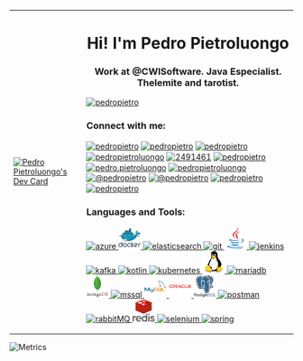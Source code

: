 <!--
### Hi there 👋


**pedropietro/pedropietro** is a ✨ _special_ ✨ repository because its `README.md` (this file) appears on your GitHub profile.

Here are some ideas to get you started:

- 🔭 I’m currently working on ...
- 🌱 I’m currently learning ...
- 👯 I’m looking to collaborate on ...
- 🤔 I’m looking for help with ...
- 💬 Ask me about ...
- 📫 How to reach me: ...
- 😄 Pronouns: ...
- ⚡ Fun fact: ...

[![Pedro Pietroluongo's Dev Card](https://api.daily.dev/devcards/bb0daaa692344d8bb6dcf5af83890420.png?r=yc8)](https://app.daily.dev/pedropietro)

Hi! I'm Pedro Pietroluongo
==========================

### Work at @CWISoftware. Java Especialist. Thelemite and tarotist.

[![pedropietro](https://img.shields.io/twitter/follow/pedropietro?logo=twitter&style=for-the-badge)](https://twitter.com/pedropietro)

### Connect with me:

[![pedropietro](https://raw.githubusercontent.com/rahuldkjain/github-profile-readme-generator/master/src/images/icons/Social/codepen.svg)](https://codepen.io/pedropietro) [![pedropietro](https://raw.githubusercontent.com/rahuldkjain/github-profile-readme-generator/master/src/images/icons/Social/devto.svg)](https://dev.to/pedropietro) [![pedropietro](https://raw.githubusercontent.com/rahuldkjain/github-profile-readme-generator/master/src/images/icons/Social/twitter.svg)](https://twitter.com/pedropietro) [![pedropietroluongo](https://raw.githubusercontent.com/rahuldkjain/github-profile-readme-generator/master/src/images/icons/Social/linked-in-alt.svg)](https://linkedin.com/in/pedropietroluongo) [![2491461](https://raw.githubusercontent.com/rahuldkjain/github-profile-readme-generator/master/src/images/icons/Social/stack-overflow.svg)](https://stackoverflow.com/users/2491461) [![pedropietro](https://raw.githubusercontent.com/rahuldkjain/github-profile-readme-generator/master/src/images/icons/Social/kaggle.svg)](https://kaggle.com/pedropietro) [![pedro.pietroluongo](https://raw.githubusercontent.com/rahuldkjain/github-profile-readme-generator/master/src/images/icons/Social/facebook.svg)](https://fb.com/pedro.pietroluongo) [![pedropietroluongo](https://raw.githubusercontent.com/rahuldkjain/github-profile-readme-generator/master/src/images/icons/Social/instagram.svg)](https://instagram.com/pedropietroluongo) [![@pedropietro](https://raw.githubusercontent.com/rahuldkjain/github-profile-readme-generator/master/src/images/icons/Social/hashnode.svg)](https://hashnode.com/@pedropietro) [![@pedropietro](https://raw.githubusercontent.com/rahuldkjain/github-profile-readme-generator/master/src/images/icons/Social/medium.svg)](https://medium.com/@pedropietro) [![pedropietro](https://cdn.jsdelivr.net/npm/simple-icons@3.1.0/icons/codechef.svg)](https://www.codechef.com/users/pedropietro) [![pedropietro](https://raw.githubusercontent.com/rahuldkjain/github-profile-readme-generator/master/src/images/icons/Social/leet-code.svg)](https://www.leetcode.com/pedropietro)

### Languages and Tools:

 [![azure](https://www.vectorlogo.zone/logos/microsoft_azure/microsoft_azure-icon.svg)](https://azure.microsoft.com/en-in/)[![docker](https://raw.githubusercontent.com/devicons/devicon/master/icons/docker/docker-original-wordmark.svg) ](https://www.docker.com/)[![elasticsearch](https://www.vectorlogo.zone/logos/elastic/elastic-icon.svg) ](https://www.elastic.co)[![git](https://www.vectorlogo.zone/logos/git-scm/git-scm-icon.svg) ](https://git-scm.com/)[![java](https://raw.githubusercontent.com/devicons/devicon/master/icons/java/java-original.svg) ](https://www.java.com)[![jenkins](https://www.vectorlogo.zone/logos/jenkins/jenkins-icon.svg) ](https://www.jenkins.io)[![kafka](https://www.vectorlogo.zone/logos/apache_kafka/apache_kafka-icon.svg) ](https://kafka.apache.org/)[![kotlin](https://www.vectorlogo.zone/logos/kotlinlang/kotlinlang-icon.svg) ](https://kotlinlang.org)[![kubernetes](https://www.vectorlogo.zone/logos/kubernetes/kubernetes-icon.svg) ](https://kubernetes.io)[![linux](https://raw.githubusercontent.com/devicons/devicon/master/icons/linux/linux-original.svg) ](https://www.linux.org/)[![mariadb](https://www.vectorlogo.zone/logos/mariadb/mariadb-icon.svg) ](https://mariadb.org/)[![mongodb](https://raw.githubusercontent.com/devicons/devicon/master/icons/mongodb/mongodb-original-wordmark.svg) ](https://www.mongodb.com/)[![mssql](https://www.svgrepo.com/show/303229/microsoft-sql-server-logo.svg) ](https://www.microsoft.com/en-us/sql-server)[![mysql](https://raw.githubusercontent.com/devicons/devicon/master/icons/mysql/mysql-original-wordmark.svg) ](https://www.mysql.com/)[![oracle](https://raw.githubusercontent.com/devicons/devicon/master/icons/oracle/oracle-original.svg) ](https://www.oracle.com/)[![postgresql](https://raw.githubusercontent.com/devicons/devicon/master/icons/postgresql/postgresql-original-wordmark.svg) ](https://www.postgresql.org)[![postman](https://www.vectorlogo.zone/logos/getpostman/getpostman-icon.svg) ](https://postman.com)[![rabbitMQ](https://www.vectorlogo.zone/logos/rabbitmq/rabbitmq-icon.svg) ](https://www.rabbitmq.com)[![redis](https://raw.githubusercontent.com/devicons/devicon/master/icons/redis/redis-original-wordmark.svg) ](https://redis.io)[![selenium](https://raw.githubusercontent.com/detain/svg-logos/780f25886640cef088af994181646db2f6b1a3f8/svg/selenium-logo.svg) ](https://www.selenium.dev)[![spring](https://www.vectorlogo.zone/logos/springio/springio-icon.svg)](https://spring.io/)
 
 ![pedropietro](https://github-readme-stats.vercel.app/api/top-langs?username=pedropietro&show_icons=true&theme=dark&locale=pt-BR&layout=compact)

 ![pedropietro](https://github-readme-stats.vercel.app/api?username=pedropietro&show_icons=true&theme=dark&locale=pt-BR)   ![pedropietro](https://github-readme-streak-stats.herokuapp.com/?user=pedropietro&theme=dark)      
-->


<table>
<tr>
  <td valign="center">
<a href="https://app.daily.dev/pedropietro"><img src="https://api.daily.dev/devcards/bb0daaa692344d8bb6dcf5af83890420.png?r=0e3" width="800" alt="Pedro Pietroluongo's Dev Card"/></a>
    <td >
<h1 align="center">Hi! I'm Pedro Pietroluongo</h1>
<h3 align="center">Work at @CWISoftware. Java Especialist. Thelemite and tarotist.</h3>






<p align="left"> <a href="https://twitter.com/pedropietro" target="blank"><img src="https://img.shields.io/twitter/follow/pedropietro?logo=twitter&style=for-the-badge" alt="pedropietro" /></a> </p>


<h3 align="left">Connect with me:</h3>
<p align="left">
<a href="https://codepen.io/pedropietro" target="blank"><img align="center" src="https://raw.githubusercontent.com/rahuldkjain/github-profile-readme-generator/master/src/images/icons/Social/codepen.svg" alt="pedropietro" height="30" width="40" /></a>
<a href="https://dev.to/pedropietro" target="blank"><img align="center" src="https://raw.githubusercontent.com/rahuldkjain/github-profile-readme-generator/master/src/images/icons/Social/devto.svg" alt="pedropietro" height="30" width="40" /></a>
<a href="https://twitter.com/pedropietro" target="blank"><img align="center" src="https://raw.githubusercontent.com/rahuldkjain/github-profile-readme-generator/master/src/images/icons/Social/twitter.svg" alt="pedropietro" height="30" width="40" /></a>
<a href="https://linkedin.com/in/pedropietroluongo" target="blank"><img align="center" src="https://raw.githubusercontent.com/rahuldkjain/github-profile-readme-generator/master/src/images/icons/Social/linked-in-alt.svg" alt="pedropietroluongo" height="30" width="40" /></a>
<a href="https://stackoverflow.com/users/2491461" target="blank"><img align="center" src="https://raw.githubusercontent.com/rahuldkjain/github-profile-readme-generator/master/src/images/icons/Social/stack-overflow.svg" alt="2491461" height="30" width="40" /></a>
<a href="https://kaggle.com/pedropietro" target="blank"><img align="center" src="https://raw.githubusercontent.com/rahuldkjain/github-profile-readme-generator/master/src/images/icons/Social/kaggle.svg" alt="pedropietro" height="30" width="40" /></a>
<a href="https://fb.com/pedro.pietroluongo" target="blank"><img align="center" src="https://raw.githubusercontent.com/rahuldkjain/github-profile-readme-generator/master/src/images/icons/Social/facebook.svg" alt="pedro.pietroluongo" height="30" width="40" /></a>
<a href="https://instagram.com/pedropietroluongo" target="blank"><img align="center" src="https://raw.githubusercontent.com/rahuldkjain/github-profile-readme-generator/master/src/images/icons/Social/instagram.svg" alt="pedropietroluongo" height="30" width="40" /></a>
<a href="https://hashnode.com/@pedropietro" target="blank"><img align="center" src="https://raw.githubusercontent.com/rahuldkjain/github-profile-readme-generator/master/src/images/icons/Social/hashnode.svg" alt="@pedropietro" height="30" width="40" /></a>
<a href="https://medium.com/@pedropietro" target="blank"><img align="center" src="https://raw.githubusercontent.com/rahuldkjain/github-profile-readme-generator/master/src/images/icons/Social/medium.svg" alt="@pedropietro" height="30" width="40" /></a>
<a href="https://www.codechef.com/users/pedropietro" target="blank"><img align="center" src="https://cdn.jsdelivr.net/npm/simple-icons@3.1.0/icons/codechef.svg" alt="pedropietro" height="30" width="40" /></a>
<a href="https://www.leetcode.com/pedropietro" target="blank"><img align="center" src="https://raw.githubusercontent.com/rahuldkjain/github-profile-readme-generator/master/src/images/icons/Social/leet-code.svg" alt="pedropietro" height="30" width="40" /></a>
</p>

<h3 align="left">Languages and Tools:</h3>
<p align="left"> <a href="https://azure.microsoft.com/en-in/" target="_blank" rel="noreferrer"> <img src="https://www.vectorlogo.zone/logos/microsoft_azure/microsoft_azure-icon.svg" alt="azure" width="40" height="40"/> </a> <a href="https://www.docker.com/" target="_blank" rel="noreferrer"> <img src="https://raw.githubusercontent.com/devicons/devicon/master/icons/docker/docker-original-wordmark.svg" alt="docker" width="40" height="40"/> </a> <a href="https://www.elastic.co" target="_blank" rel="noreferrer"> <img src="https://www.vectorlogo.zone/logos/elastic/elastic-icon.svg" alt="elasticsearch" width="40" height="40"/> </a> <a href="https://git-scm.com/" target="_blank" rel="noreferrer"> <img src="https://www.vectorlogo.zone/logos/git-scm/git-scm-icon.svg" alt="git" width="40" height="40"/> </a> <a href="https://www.java.com" target="_blank" rel="noreferrer"> <img src="https://raw.githubusercontent.com/devicons/devicon/master/icons/java/java-original.svg" alt="java" width="40" height="40"/> </a> <a href="https://www.jenkins.io" target="_blank" rel="noreferrer"> <img src="https://www.vectorlogo.zone/logos/jenkins/jenkins-icon.svg" alt="jenkins" width="40" height="40"/> </a> <a href="https://kafka.apache.org/" target="_blank" rel="noreferrer"> <img src="https://www.vectorlogo.zone/logos/apache_kafka/apache_kafka-icon.svg" alt="kafka" width="40" height="40"/> </a> <a href="https://kotlinlang.org" target="_blank" rel="noreferrer"> <img src="https://www.vectorlogo.zone/logos/kotlinlang/kotlinlang-icon.svg" alt="kotlin" width="40" height="40"/> </a> <a href="https://kubernetes.io" target="_blank" rel="noreferrer"> <img src="https://www.vectorlogo.zone/logos/kubernetes/kubernetes-icon.svg" alt="kubernetes" width="40" height="40"/> </a> <a href="https://www.linux.org/" target="_blank" rel="noreferrer"> <img src="https://raw.githubusercontent.com/devicons/devicon/master/icons/linux/linux-original.svg" alt="linux" width="40" height="40"/> </a> <a href="https://mariadb.org/" target="_blank" rel="noreferrer"> <img src="https://www.vectorlogo.zone/logos/mariadb/mariadb-icon.svg" alt="mariadb" width="40" height="40"/> </a> <a href="https://www.mongodb.com/" target="_blank" rel="noreferrer"> <img src="https://raw.githubusercontent.com/devicons/devicon/master/icons/mongodb/mongodb-original-wordmark.svg" alt="mongodb" width="40" height="40"/> </a> <a href="https://www.microsoft.com/en-us/sql-server" target="_blank" rel="noreferrer"> <img src="https://www.svgrepo.com/show/303229/microsoft-sql-server-logo.svg" alt="mssql" width="40" height="40"/> </a> <a href="https://www.mysql.com/" target="_blank" rel="noreferrer"> <img src="https://raw.githubusercontent.com/devicons/devicon/master/icons/mysql/mysql-original-wordmark.svg" alt="mysql" width="40" height="40"/> </a> <a href="https://www.oracle.com/" target="_blank" rel="noreferrer"> <img src="https://raw.githubusercontent.com/devicons/devicon/master/icons/oracle/oracle-original.svg" alt="oracle" width="40" height="40"/> </a> <a href="https://www.postgresql.org" target="_blank" rel="noreferrer"> <img src="https://raw.githubusercontent.com/devicons/devicon/master/icons/postgresql/postgresql-original-wordmark.svg" alt="postgresql" width="40" height="40"/> </a> <a href="https://postman.com" target="_blank" rel="noreferrer"> <img src="https://www.vectorlogo.zone/logos/getpostman/getpostman-icon.svg" alt="postman" width="40" height="40"/> </a> <a href="https://www.rabbitmq.com" target="_blank" rel="noreferrer"> <img src="https://www.vectorlogo.zone/logos/rabbitmq/rabbitmq-icon.svg" alt="rabbitMQ" width="40" height="40"/> </a> <a href="https://redis.io" target="_blank" rel="noreferrer"> <img src="https://raw.githubusercontent.com/devicons/devicon/master/icons/redis/redis-original-wordmark.svg" alt="redis" width="40" height="40"/> </a> <a href="https://www.selenium.dev" target="_blank" rel="noreferrer"> <img src="https://raw.githubusercontent.com/detain/svg-logos/780f25886640cef088af994181646db2f6b1a3f8/svg/selenium-logo.svg" alt="selenium" width="40" height="40"/> </a> <a href="https://spring.io/" target="_blank" rel="noreferrer"> <img src="https://www.vectorlogo.zone/logos/springio/springio-icon.svg" alt="spring" width="40" height="40"/> </a> </p>

</tr>
</table>

![Metrics](https://metrics.lecoq.io/pedropietro?template=classic&stars=1&followup=1&people=1&tweets=1&activity=1&achievements=1&notable=1&repositories=1&repositories=100&repositories.batch=100&repositories.forks=false&repositories.affiliations=owner&stars.limit=4&followup.sections=repositories&followup.indepth=false&people.limit=24&people.identicons=false&people.size=28&people.types=followers%2C%20following&people.shuffle=false&activity.limit=5&activity.load=300&activity.days=14&activity.visibility=all&activity.timestamps=false&activity.filter=all&achievements.threshold=C&achievements.secrets=true&achievements.display=detailed&achievements.limit=0&notable.from=organization&notable.repositories=false&notable.indepth=false&notable.types=commit&tweets.attachments=false&tweets.limit=2&tweets.user=.user.twitter&config.timezone=America%2FSao_Paulo)
